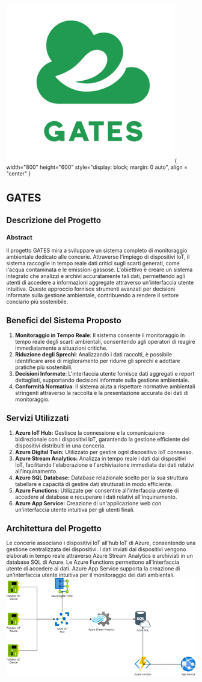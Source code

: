 ![Picture](images/logo.png){ width="800" height="600" style="display: block; margin: 0 auto", align = "center" }
# GATES

## Descrizione del Progetto

### Abstract
Il progetto GATES mira a sviluppare un sistema completo di monitoraggio ambientale dedicato alle concerie. Attraverso l'impiego di dispositivi IoT, il sistema raccoglie in tempo reale dati critici sugli scarti generati, come l'acqua contaminata e le emissioni gassose. L'obiettivo è creare un sistema integrato che analizzi e archivi accuratamente tali dati, permettendo agli utenti di accedere a informazioni aggregate attraverso un'interfaccia utente intuitiva. Questo approccio fornisce strumenti avanzati per decisioni informate sulla gestione ambientale, contribuendo a rendere il settore conciario più sostenibile.

## Benefici del Sistema Proposto

1. **Monitoraggio in Tempo Reale**: Il sistema consente il monitoraggio in tempo reale degli scarti ambientali, consentendo agli operatori di reagire immediatamente a situazioni critiche.
2. **Riduzione degli Sprechi**: Analizzando i dati raccolti, è possibile identificare aree di miglioramento per ridurre gli sprechi e adottare pratiche più sostenibili.
3. **Decisioni Informate**: L'interfaccia utente fornisce dati aggregati e report dettagliati, supportando decisioni informate sulla gestione ambientale.
4. **Conformità Normativa**: Il sistema aiuta a rispettare normative ambientali stringenti attraverso la raccolta e la presentazione accurata dei dati di monitoraggio.

## Servizi Utilizzati

1. **Azure IoT Hub:** Gestisce la connessione e la comunicazione bidirezionale con i dispositivi IoT, garantendo la gestione efficiente dei dispositivi distribuiti in una conceria.
2. **Azure Digital Twin:** Utilizzato per gestire ogni dispositivo IoT connesso.
3. **Azure Stream Analytics:** Analizza in tempo reale i dati dai dispositivi IoT, facilitando l'elaborazione e l'archiviazione immediata dei dati relativi all'inquinamento.
4. **Azure SQL Database:** Database relazionale scelto per la sua struttura tabellare e capacità di gestire dati strutturati in modo efficiente.
5. **Azure Functions:** Utilizzate per consentire all'interfaccia utente di accedere al database e recuperare i dati relativi all'inquinamento.
6. **Azure App Service:** Creazione di un'applicazione web con un'interfaccia utente intuitiva per gli utenti finali.

## Architettura del Progetto

Le concerie associano i dispositivi IoT all'hub IoT di Azure, consentendo una gestione centralizzata dei dispositivi. I dati inviati dai dispositivi vengono elaborati in tempo reale attraverso Azure Stream Analytics e archiviati in un database SQL di Azure. Le Azure Functions permettono all'interfaccia utente di accedere ai dati. Azure App Service supporta la creazione di un'interfaccia utente intuitiva per il monitoraggio dei dati ambientali.
![Architettura proposta](images/Tanneries.png)
